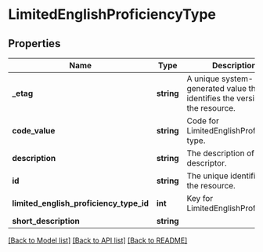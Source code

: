 # LimitedEnglishProficiencyType

## Properties
Name | Type | Description | Notes
------------ | ------------- | ------------- | -------------
**_etag** | **string** | A unique system-generated value that identifies the version of the resource. | [optional] 
**code_value** | **string** | Code for LimitedEnglishProficiency type. | 
**description** | **string** | The description of the descriptor. | 
**id** | **string** | The unique identifier of the resource. | 
**limited_english_proficiency_type_id** | **int** | Key for LimitedEnglishProficiency | [optional] 
**short_description** | **string** |  | 

[[Back to Model list]](../README.md#documentation-for-models) [[Back to API list]](../README.md#documentation-for-api-endpoints) [[Back to README]](../README.md)


